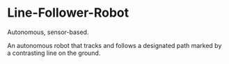 # Line-Follower-Robot
Autonomous, sensor-based.

An autonomous robot that tracks and follows a designated path marked by a contrasting line on the ground.
